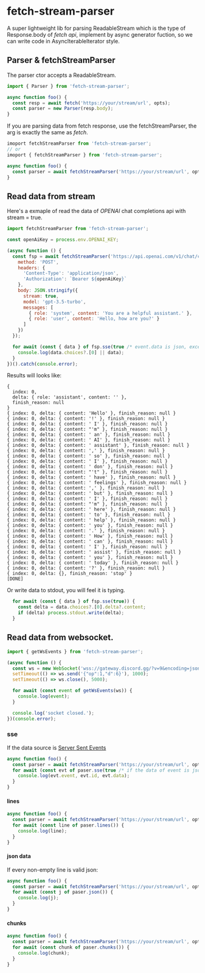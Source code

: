 # fetch-stream-parser
A super lightweight lib for parsing ReadableStream which is the type of Response.body of *fetch api*, implement by async generator fuction, so we can write code in AsyncIterableIterator style.

## Parser & fetchStreamParser
The parser ctor accepts a ReadableStream.
```js
import { Parser } from 'fetch-stream-parser';

async function foo() {
  const resp = await fetch('https://your/stream/url', opts);
  const parser = new Parser(resp.body);
}
```

If you are parsing data from fetch response, use the fetchStreamParser, the arg is exactly the same as *fetch*.
```js
imoport fetchStreamParser from 'fetch-stream-parser';
// or
imoport { fetchStreamParser } from 'fetch-stream-parser';

async function foo() {
  const parser = await fetchStreamParser('https://your/stream/url', opts);
}
```

## Read data from stream
Here's a exmaple of read the data of *OPENAI* chat completions api with stream = true.
```js
import fetchStreamParser from 'fetch-stream-parser';

const openAiKey = process.env.OPENAI_KEY;

(async function () {
  const fsp = await fetchStreamParser('https://api.openai.com/v1/chat/completions', {
    method: 'POST',
    headers: {
      'Content-Type': 'application/json',
      'Authorization': `Bearer ${openAiKey}`
    },
    body: JSON.stringify({
      stream: true,
      model: 'gpt-3.5-turbo',
      messages: [
        { role: 'system', content: 'You are a helpful assistant.' },
        { role: 'user', content: 'Hello, how are you?' }
      ]
    })
  });

  for await (const { data } of fsp.sse(true /* event.data is json, except the last one '[DONE]' */)) {
    console.log(data.choices?.[0] || data);
  }
})().catch(console.error);
```
Results will looks like:
```
{
  index: 0,
  delta: { role: 'assistant', content: '' },
  finish_reason: null
}
{ index: 0, delta: { content: 'Hello' }, finish_reason: null }
{ index: 0, delta: { content: '!' }, finish_reason: null }
{ index: 0, delta: { content: ' I' }, finish_reason: null }
{ index: 0, delta: { content: "'m" }, finish_reason: null }
{ index: 0, delta: { content: ' an' }, finish_reason: null }
{ index: 0, delta: { content: ' AI' }, finish_reason: null }
{ index: 0, delta: { content: ' assistant' }, finish_reason: null }
{ index: 0, delta: { content: ',' }, finish_reason: null }
{ index: 0, delta: { content: ' so' }, finish_reason: null }
{ index: 0, delta: { content: ' I' }, finish_reason: null }
{ index: 0, delta: { content: ' don' }, finish_reason: null }
{ index: 0, delta: { content: "'t" }, finish_reason: null }
{ index: 0, delta: { content: ' have' }, finish_reason: null }
{ index: 0, delta: { content: ' feelings' }, finish_reason: null }
{ index: 0, delta: { content: ',' }, finish_reason: null }
{ index: 0, delta: { content: ' but' }, finish_reason: null }
{ index: 0, delta: { content: ' I' }, finish_reason: null }
{ index: 0, delta: { content: "'m" }, finish_reason: null }
{ index: 0, delta: { content: ' here' }, finish_reason: null }
{ index: 0, delta: { content: ' to' }, finish_reason: null }
{ index: 0, delta: { content: ' help' }, finish_reason: null }
{ index: 0, delta: { content: ' you' }, finish_reason: null }
{ index: 0, delta: { content: '.' }, finish_reason: null }
{ index: 0, delta: { content: ' How' }, finish_reason: null }
{ index: 0, delta: { content: ' can' }, finish_reason: null }
{ index: 0, delta: { content: ' I' }, finish_reason: null }
{ index: 0, delta: { content: ' assist' }, finish_reason: null }
{ index: 0, delta: { content: ' you' }, finish_reason: null }
{ index: 0, delta: { content: ' today' }, finish_reason: null }
{ index: 0, delta: { content: '?' }, finish_reason: null }
{ index: 0, delta: {}, finish_reason: 'stop' }
[DONE]
```

Or write data to stdout, you will feel it is typing.
```js
  for await (const { data } of fsp.sse(true)) {
    const delta = data.choices?.[0].delta?.content;
    if (delta) process.stdout.write(delta);
  }
```

## Read data from websocket.
```js
import { getWsEvents } from 'fetch-stream-parser';

(async function () {
  const ws = new WebSocket('wss://gateway.discord.gg/?v=9&encoding=json');
  setTimeout(() => ws.send('{"op":1,"d":6}'), 1000);
  setTimeout(() => ws.close(), 5000);

  for await (const event of getWsEvents(ws)) {
    console.log(event);
  }

  console.log('socket closed.');
})(console.error);
```

### sse
If the data source is [Server Sent Events](https://developer.mozilla.org/en-US/docs/Web/API/Server-sent_events/Using_server-sent_events)
```js
async function foo() {
  const parser = await fetchStreamParser('https://your/stream/url', opts);
  for await (const evt of paser.sse(true /* if the data of event is json format. */)) {
    console.log(evt.event, evt.id, evt.data);
  }
}
```

#### lines
```js
async function foo() {
  const parser = await fetchStreamParser('https://your/stream/url', opts);
  for await (const line of paser.lines()) {
    console.log(line);
  }
}
```

#### json data
If every non-empty line is valid json:
```js
async function foo() {
  const parser = await fetchStreamParser('https://your/stream/url', opts);
  for await (const j of paser.json()) {
    console.log(j);
  }
}
```

#### chunks
```js
async function foo() {
  const parser = await fetchStreamParser('https://your/stream/url', opts);
  for await (const chunk of paser.chunks()) {
    console.log(chunk);
  }
}
```
